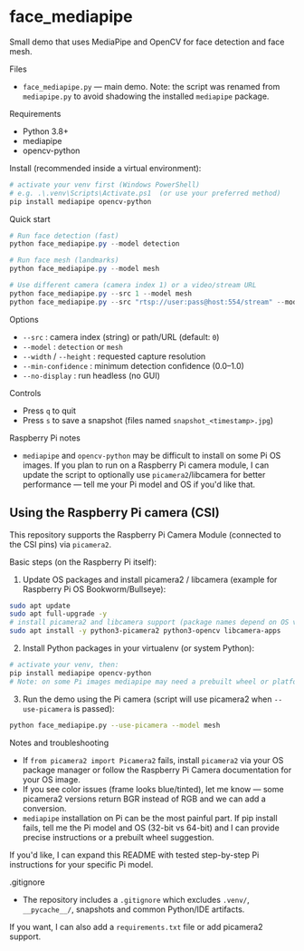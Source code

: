 # face_mediapipe

Small demo that uses MediaPipe and OpenCV for face detection and face mesh.

Files
- `face_mediapipe.py` — main demo. Note: the script was renamed from `mediapipe.py` to avoid shadowing the installed `mediapipe` package.

Requirements
- Python 3.8+
- mediapipe
- opencv-python

Install (recommended inside a virtual environment):

```powershell
# activate your venv first (Windows PowerShell)
# e.g. .\.venv\Scripts\Activate.ps1  (or use your preferred method)
pip install mediapipe opencv-python
```

Quick start

```powershell
# Run face detection (fast)
python face_mediapipe.py --model detection

# Run face mesh (landmarks)
python face_mediapipe.py --model mesh

# Use different camera (camera index 1) or a video/stream URL
python face_mediapipe.py --src 1 --model mesh
python face_mediapipe.py --src "rtsp://user:pass@host:554/stream" --model detection
```

Options
- `--src` : camera index (string) or path/URL (default: `0`)
- `--model` : `detection` or `mesh`
- `--width` / `--height` : requested capture resolution
- `--min-confidence` : minimum detection confidence (0.0–1.0)
- `--no-display` : run headless (no GUI)

Controls
- Press `q` to quit
- Press `s` to save a snapshot (files named `snapshot_<timestamp>.jpg`)

Raspberry Pi notes
- `mediapipe` and `opencv-python` may be difficult to install on some Pi OS images. If you plan to run on a Raspberry Pi camera module, I can update the script to optionally use `picamera2`/libcamera for better performance — tell me your Pi model and OS if you'd like that.

Using the Raspberry Pi camera (CSI)
----------------------------------

This repository supports the Raspberry Pi Camera Module (connected to the CSI pins) via `picamera2`.

Basic steps (on the Raspberry Pi itself):

1. Update OS packages and install picamera2 / libcamera (example for Raspberry Pi OS Bookworm/Bullseye):

```bash
sudo apt update
sudo apt full-upgrade -y
# install picamera2 and libcamera support (package names depend on OS version)
sudo apt install -y python3-picamera2 python3-opencv libcamera-apps
```

2. Install Python packages in your virtualenv (or system Python):

```bash
# activate your venv, then:
pip install mediapipe opencv-python
# Note: on some Pi images mediapipe may need a prebuilt wheel or platform-specific install.
```

3. Run the demo using the Pi camera (script will use picamera2 when `--use-picamera` is passed):

```bash
python face_mediapipe.py --use-picamera --model mesh
```

Notes and troubleshooting
- If `from picamera2 import Picamera2` fails, install `picamera2` via your OS package manager or follow the Raspberry Pi Camera documentation for your OS image.
- If you see color issues (frame looks blue/tinted), let me know — some picamera2 versions return BGR instead of RGB and we can add a conversion.
- `mediapipe` installation on Pi can be the most painful part. If pip install fails, tell me the Pi model and OS (32-bit vs 64-bit) and I can provide precise instructions or a prebuilt wheel suggestion.

If you'd like, I can expand this README with tested step-by-step Pi instructions for your specific Pi model.

.gitignore
- The repository includes a `.gitignore` which excludes `.venv/`, `__pycache__/`, snapshots and common Python/IDE artifacts.

If you want, I can also add a `requirements.txt` file or add picamera2 support.
